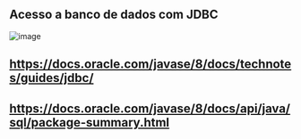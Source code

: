 ## Acesso a banco de dados com JDBC
![image](https://raw.githubusercontent.com/devjleonardo/assets/main/acesso-a-banco-de-dados-com-jdbc-java/01%20-%20Vis%C3%A3o%20geral%20do%20JDBC/Vis%C3%A3o%20geral%20do%20JDBC.png)
## https://docs.oracle.com/javase/8/docs/technotes/guides/jdbc/
## https://docs.oracle.com/javase/8/docs/api/java/sql/package-summary.html